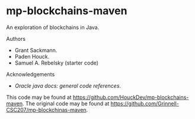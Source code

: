 # mp-blockchains-maven

An exploration of blockchains in Java.

Authors

* Grant Sackmann.
* Paden Houck.
* Samuel A. Rebelsky (starter code)

Acknowledgements

* _Oracle java docs: general code references_.

This code may be found at <https://github.com/HouckDev/mp-blockchains-maven>. The original code may be found at <https://github.com/Grinnell-CSC207/mp-blockchinas-maven>.
